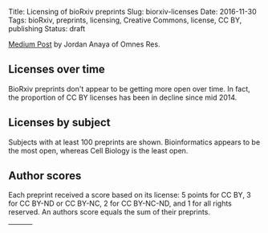 Title: Licensing of bioRxiv preprints
Slug: biorxiv-licenses
Date: 2016-11-30
Tags: bioRxiv, preprints, licensing, Creative Commons, license, CC BY, publishing
Status: draft

[Medium Post](https://medium.com/@OmnesRes/so-i-went-ahead-and-grabbed-the-licensing-information-for-each-article-de0414b4ca3a) by Jordan Anaya of Omnes Res.

## Licenses over time

BioRxiv preprints don't appear to be getting more open over time. In fact, the proportion of CC BY licenses has been in decline since mid 2014.

<div id="date-figure"></div>

## Licenses by subject

Subjects with at least 100 preprints are shown. Bioinformatics appears to be the most open, whereas Cell Biology is the least open.
<div id="subject-figure"></div>

## Author scores

Each preprint received a score based on its license: 5 points for CC BY, 3 for CC BY-ND or CC BY-NC, 2 for CC BY-NC-ND, and 1 for all rights reserved. An authors score equals the sum of their preprints.

<table id="authors" class="display" cellspacing="0" width="100%">
  <thead>
    <tr>
      <th></th>
      <th></th>
      <th></th>
    </tr>
  </thead>
  <tbody></tbody>
</table>


<link rel="stylesheet" type="text/css" href="https://cdn.datatables.net/1.10.12/css/jquery.dataTables.css">
<script src="https://code.jquery.com/jquery-3.1.1.min.js" integrity="sha256-hVVnYaiADRTO2PzUGmuLJr8BLUSjGIZsDYGmIJLv2b8=" crossorigin="anonymous"></script>
<script type="text/javascript" charset="utf8" src="https://cdn.datatables.net/1.10.12/js/jquery.dataTables.js"></script>


<script src="//d3js.org/d3.v3.min.js"></script>
<script src="//vega.github.io/vega/vega.js"></script>
<script src="//vega.github.io/vega-lite/vega-lite.js"></script>
<script src="//vega.github.io/vega-editor/vendor/vega-embed.js" charset="utf-8"></script>

<style media="screen">
  .vega-actions a {
    margin-right: 5px;
  }
</style>

<script>
var base_url = 'https://raw.githubusercontent.com/dhimmel/biorxiv-licenses';
var commit = '2f1c2cd37ff234c173d6cde919d33776a5ca1753';


$(document).ready(function () {
    $('#authors').dataTable({
        ajax: `${base_url}/${commit}/data/author-scores.json`,
        aoColumns: [
            {sWidth: '50%', sTitle: 'Author'},
            {sTitle: 'Preprints'},
            {sTitle: 'Score'}
        ],
        order: [[2, "desc"]],
        search: {regex: true}
    });
});

var actions = {export: true, source: false, editor: true};

var json_url = `${base_url}/${commit}/figure/license-vs-time/vega-lite-spec.json`;
var embedSpec = {mode: "vega-lite", url: json_url, renderer: 'svg', actions: actions};
vg.embed("#date-figure", embedSpec, function(error, result) {});

var json_url = `${base_url}/${commit}/figure/license-vs-subject/vega-lite-spec.json`;
var embedSpec = {mode: "vega-lite", url: json_url, renderer: 'svg', actions: actions};
vg.embed("#subject-figure", embedSpec, function(error, result) {});

</script>
